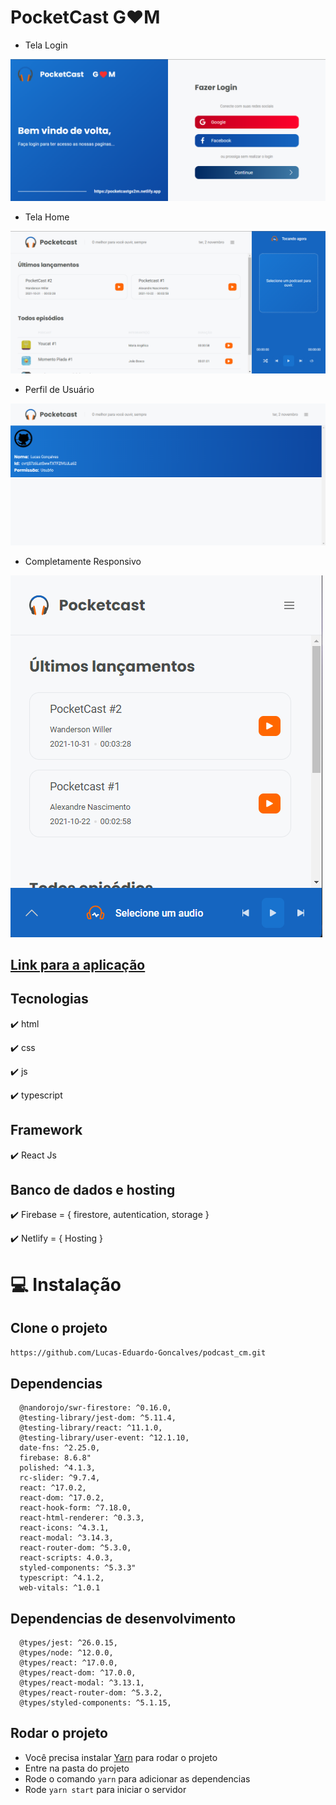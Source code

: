 # PocketCast G❤️M

- Tela Login
<img src="./img/login.png"/>

- Tela Home
<img src="./img/dashboard.png"/>

- Perfil de Usuário
<img src="./img/perfil.png"/>

- Completamente Responsivo
<img src="./img/responsivo.png"/>


## <a href="https://pocketcastgs2m.netlify.app/">Link para a aplicação</a>
 

## Tecnologias
✔️ html

✔️ css

✔️ js

✔️ typescript

## Framework
✔️ React Js

## Banco de dados e hosting

✔️ Firebase = { firestore, autentication, storage }

✔️ Netlify = { Hosting }


# 💻 Instalação

## Clone o projeto

```https://github.com/Lucas-Eduardo-Goncalves/podcast_cm.git```

## Dependencias 

```
  @nandorojo/swr-firestore: ^0.16.0,
  @testing-library/jest-dom: ^5.11.4,
  @testing-library/react: ^11.1.0,
  @testing-library/user-event: ^12.1.10,
  date-fns: ^2.25.0,
  firebase: 8.6.8"
  polished: ^4.1.3,
  rc-slider: ^9.7.4,
  react: ^17.0.2,
  react-dom: ^17.0.2,
  react-hook-form: ^7.18.0,
  react-html-renderer: ^0.3.3,
  react-icons: ^4.3.1,
  react-modal: ^3.14.3,
  react-router-dom: ^5.3.0,
  react-scripts: 4.0.3,
  styled-components: ^5.3.3"
  typescript: ^4.1.2,
  web-vitals: ^1.0.1
```

## Dependencias de desenvolvimento 
```
  @types/jest: ^26.0.15,
  @types/node: ^12.0.0,
  @types/react: ^17.0.0,
  @types/react-dom: ^17.0.0,
  @types/react-modal: ^3.13.1,
  @types/react-router-dom: ^5.3.2,
  @types/styled-components: ^5.1.15,
```

## Rodar o projeto

- Você precisa instalar <a href="https://yarnpkg.com/">Yarn</a> para rodar o projeto 
- Entre na pasta do projeto
- Rode o comando `yarn` para adicionar as dependencias
- Rode `yarn start` para iniciar o servidor